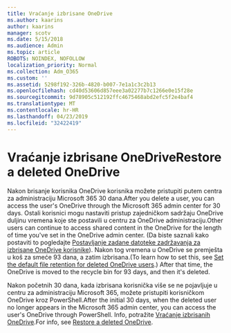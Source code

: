 ```yaml
---
title: Vraćanje izbrisane OneDrive
ms.author: kaarins
author: kaarins
manager: scotv
ms.date: 5/15/2018
ms.audience: Admin
ms.topic: article
ROBOTS: NOINDEX, NOFOLLOW
localization_priority: Normal
ms.collection: Adm_O365
ms.custom: ''
ms.assetid: 5298f192-326b-4820-b007-7e1a1c3c2b13
ms.openlocfilehash: cd40d53606d857eee3a02277b7c1266e0e15f28e
ms.sourcegitcommit: 9d78905c512192ffc4675468abd2efc5f2e4baf4
ms.translationtype: MT
ms.contentlocale: hr-HR
ms.lasthandoff: 04/23/2019
ms.locfileid: "32422419"
---
```

# <a name="restore-a-deleted-onedrive"></a><span data-ttu-id="32170-102">Vraćanje izbrisane OneDrive</span><span class="sxs-lookup"><span data-stu-id="32170-102">Restore a deleted OneDrive</span></span>

<span data-ttu-id="32170-103">Nakon brisanje korisnika OneDrive korisnika možete pristupiti putem centra za administraciju Microsoft 365 30 dana.</span><span class="sxs-lookup"><span data-stu-id="32170-103">After you delete a user, you can access the user's OneDrive through the Microsoft 365 admin center for 30 days.</span></span> <span data-ttu-id="32170-104">Ostali korisnici mogu nastaviti pristup zajedničkom sadržaju OneDrive duljinu vremena koje ste postavili u centru za OneDrive administraciju.</span><span class="sxs-lookup"><span data-stu-id="32170-104">Other users can continue to access shared content in the OneDrive for the length of time you've set in the OneDrive admin center.</span></span> <span data-ttu-id="32170-105">(Da biste saznali kako postaviti to pogledajte [Postavljanje zadane datoteke zadržavanja za izbrisane OneDrive korisnike](https://go.microsoft.com/fwlink/?linkid=874267)). Nakon tog vremena u OneDrive se premješta u koš za smeće 93 dana, a zatim izbrisana.</span><span class="sxs-lookup"><span data-stu-id="32170-105">(To learn how to set this, see [Set the default file retention for deleted OneDrive users](https://go.microsoft.com/fwlink/?linkid=874267).) After that time, the OneDrive is moved to the recycle bin for 93 days, and then it's deleted.</span></span>
  
<span data-ttu-id="32170-106">Nakon početnih 30 dana, kada izbrisana korisnička više se ne pojavljuje u centru za administraciju Microsoft 365, možete pristupiti korisničkom OneDrive kroz PowerShell.</span><span class="sxs-lookup"><span data-stu-id="32170-106">After the initial 30 days, when the deleted user no longer appears in the Microsoft 365 admin center, you can access the user's OneDrive through PowerShell.</span></span> <span data-ttu-id="32170-107">Info, potražite [Vraćanje izbrisanih OneDrive](https://go.microsoft.com/fwlink/?linkid=874269).</span><span class="sxs-lookup"><span data-stu-id="32170-107">For info, see [Restore a deleted OneDrive](https://go.microsoft.com/fwlink/?linkid=874269).</span></span>
  

